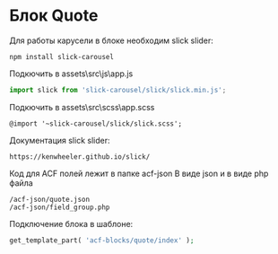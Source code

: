 # Блок Quote

Для работы карусели в блоке необходим slick slider:
```
npm install slick-carousel
```
Подкючить в assets\src\js\app.js
```js
import slick from 'slick-carousel/slick/slick.min.js';
```
Подкючить в assets\src\scss\app.scss
```styles
@import '~slick-carousel/slick/slick.scss';
```
Документация slick slider:
```
https://kenwheeler.github.io/slick/
```
Код для ACF полей лежит в папке acf-json
В виде json и в виде php файла
```
/acf-json/quote.json
/acf-json/field_group.php
```
Подключение блока в шаблоне:
```php
get_template_part( 'acf-blocks/quote/index' );
```
